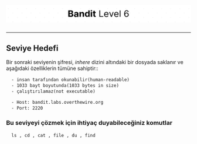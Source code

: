 # ![Bandit Level 6](https://github.com/YunusEmreAlps/Scenarios/blob/master/CTF/ctf-bandit/Bandit%20Assets/Bandit6.png?raw=true)

---

## Seviye Hedefi

Bir sonraki seviyenin şifresi, *inhere* dizini altındaki bir dosyada saklanır ve aşağıdaki özelliklerin tümüne sahiptir::

``` {.sh}
  - insan tarafından okunabilir(human-readable)
  - 1033 bayt boyutunda(1033 bytes in size)
  - çalıştırılamaz(not executable)
```

``` {.sh}
  - Host: bandit.labs.overthewire.org
  - Port: 2220
```

### Bu seviyeyi çözmek için ihtiyaç duyabileceğiniz komutlar

``` {.sh}
  ls , cd , cat , file , du , find
```
